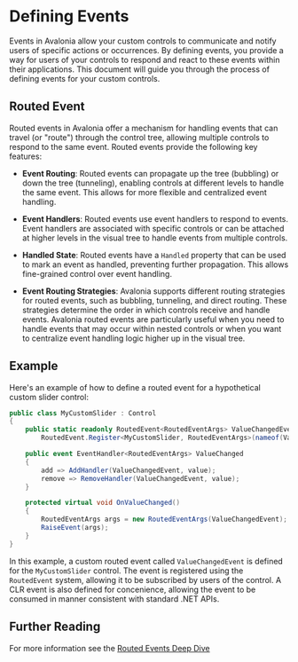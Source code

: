 # Defining Events

Events in Avalonia allow your custom controls to communicate and notify users of specific actions or occurrences. By defining events, you provide a way for users of your controls to respond and react to these events within their applications. This document will guide you through the process of defining events for your custom controls.

## Routed Event

Routed events in Avalonia offer a mechanism for handling events that can travel (or "route") through the control tree, allowing multiple controls to respond to the same event. Routed events provide the following key features:

- **Event Routing**: Routed events can propagate up the tree (bubbling) or down the tree (tunneling), enabling controls at different levels to handle the same event. This allows for more flexible and centralized event handling.

- **Event Handlers**: Routed events use event handlers to respond to events. Event handlers are associated with specific controls or can be attached at higher levels in the visual tree to handle events from multiple controls.

- **Handled State**: Routed events have a `Handled` property that can be used to mark an event as handled, preventing further propagation. This allows fine-grained control over event handling.

- **Event Routing Strategies**: Avalonia supports different routing strategies for routed events, such as bubbling, tunneling, and direct routing. These strategies determine the order in which controls receive and handle events.
Avalonia routed events are particularly useful when you need to handle events that may occur within nested controls or when you want to centralize event handling logic higher up in the visual tree.

## Example

Here's an example of how to define a routed event for a hypothetical custom slider control:

```csharp
public class MyCustomSlider : Control
{
    public static readonly RoutedEvent<RoutedEventArgs> ValueChangedEvent =
        RoutedEvent.Register<MyCustomSlider, RoutedEventArgs>(nameof(ValueChanged));

    public event EventHandler<RoutedEventArgs> ValueChanged
    {
        add => AddHandler(ValueChangedEvent, value);
        remove => RemoveHandler(ValueChangedEvent, value);
    }

    protected virtual void OnValueChanged()
    {
        RoutedEventArgs args = new RoutedEventArgs(ValueChangedEvent);
        RaiseEvent(args);
    }
}
```

In this example, a custom routed event called `ValueChangedEvent` is defined for the `MyCustomSlider` control. The event is registered using the `RoutedEvent` system, allowing it to be subscribed by users of the control. A CLR event is also defined for concenience, allowing the event to be consumed in manner consistent with standard .NET APIs.

## Further Reading

For more information see the [Routed Events Deep Dive](../../../../concepts/input/routed-events.md)
